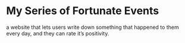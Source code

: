 # My Series of Fortunate Events
a website that lets users write down something that happened to them every day, and they can rate it’s positivity.